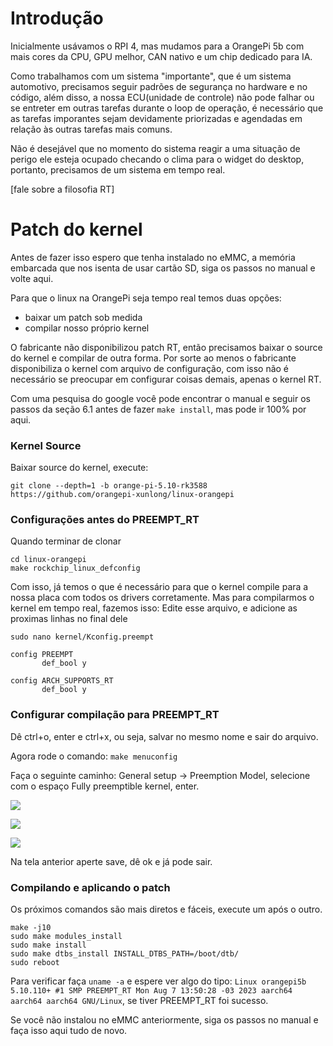 # Introdução

Inicialmente usávamos o RPI 4, mas mudamos para a OrangePi 5b com mais cores da CPU, GPU melhor, CAN nativo e um chip dedicado para IA. 

Como trabalhamos com um sistema "importante", que é um sistema automotivo, precisamos seguir padrões de segurança no hardware e no código, além disso, a nossa ECU(unidade de controle) não pode falhar ou se entreter em outras tarefas durante o loop de operação, é necessário que as tarefas imporantes sejam devidamente priorizadas e agendadas em relação às outras tarefas mais comuns.

Não é desejável que no momento do sistema reagir a uma situação de perigo ele esteja ocupado checando o clima para o widget do desktop, portanto, precisamos de um sistema em tempo real.

[fale sobre a filosofia RT]

# Patch do kernel

Antes de fazer isso espero que tenha instalado no eMMC, a memória embarcada que nos isenta de usar cartão SD, siga os passos no manual e volte aqui.

Para que o linux na OrangePi seja tempo real temos duas opções:
- baixar um patch sob medida
- compilar nosso próprio kernel

O fabricante não disponibilizou patch RT, então precisamos baixar o source do kernel e compilar de outra forma. Por sorte ao menos o fabricante disponibiliza o kernel com arquivo de configuração, com isso não é necessário se preocupar em configurar coisas demais, apenas o kernel RT.

Com uma pesquisa do google você pode encontrar o manual e seguir os passos da seção 6.1 antes de fazer `make install`, mas pode ir 100% por aqui.

### Kernel Source
Baixar source do kernel, execute:
```
git clone --depth=1 -b orange-pi-5.10-rk3588 https://github.com/orangepi-xunlong/linux-orangepi
```

### Configurações antes do PREEMPT_RT
Quando terminar de clonar
```
cd linux-orangepi
make rockchip_linux_defconfig
```
Com isso, já temos o que é necessário para que o kernel compile para a nossa placa com todos os drivers corretamente. Mas para compilarmos o kernel em tempo real, fazemos isso:
Edite esse arquivo, e adicione as proximas linhas no final dele
```
sudo nano kernel/Kconfig.preempt
```

```
config PREEMPT
       def_bool y

config ARCH_SUPPORTS_RT
       def_bool y
```

### Configurar compilação para PREEMPT_RT
Dê ctrl+o, enter e ctrl+x, ou seja, salvar no mesmo nome e sair do arquivo.

Agora rode o comando: `make menuconfig`

Faça o seguinte caminho: General setup -> Preemption Model, selecione com o espaço Fully preemptible kernel, enter. 

![](notes/images/kernel_rt/1.png)

![](notes/images/kernel_rt/2.png)

![](notes/images/kernel_rt/3.png)

Na tela anterior aperte save, dê ok e já pode sair.

### Compilando e aplicando o patch
Os próximos comandos são mais diretos e fáceis, execute um após o outro.
```
make -j10
sudo make modules_install
sudo make install
sudo make dtbs_install INSTALL_DTBS_PATH=/boot/dtb/
sudo reboot
```
Para verificar faça `uname -a` e espere ver algo do tipo: `Linux orangepi5b 5.10.110+ #1 SMP PREEMPT_RT Mon Aug 7 13:50:28 -03 2023 aarch64 aarch64 aarch64 GNU/Linux`, se tiver PREEMPT_RT foi sucesso.

Se você não instalou no eMMC anteriormente, siga os passos no manual e faça isso aqui tudo de novo.